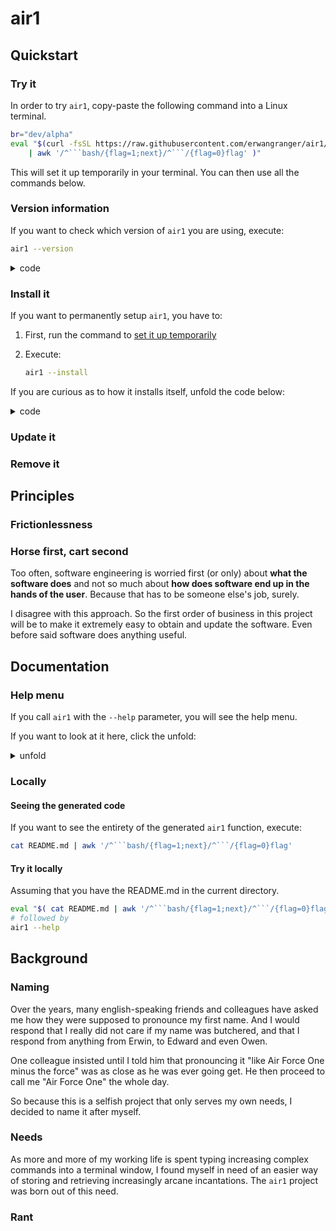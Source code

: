 # air1

<!--
```bash
#!/bin/bash

function air1() {

if [ $# -eq 0 ] ; then
    printf "Thanks for using air1\nTry the following for the help menu:\n      air1 --help \n"
fi

## if you ever need to make your own copy and call it something else
## just do a straight search-and-replace
local air1="air1"

air1_header(){
    printf "
+-----------------------+
|        air1           |
+-----------------------+
"
}

```
-->

## Quickstart

### Try it

In order to try `air1`, copy-paste the following command into a Linux terminal.

```sh
br="dev/alpha"
eval "$(curl -fsSL https://raw.githubusercontent.com/erwangranger/air1/${br}/README.md \
    | awk '/^```bash/{flag=1;next}/^```/{flag=0}flag' )"
```

This will set it up temporarily in your terminal. You can then use all the commands below.

### Version information

If you want to check which version of `air1` you are using, execute:

```sh
air1 --version
```

<details><summary>code</summary>

```bash

function air1_version(){
    air1_header
    printf "You are running air1 version Alpha 0.0.1\n"
}


```

</details>

### Install it

If you want to permanently setup `air1`, you have to:

1. First, run the command to [set it up temporarily](#try-it)
2. Execute:

    ```sh
    air1 --install
    ```

If you are curious as to how it installs itself, unfold the code below:

<details><summary>code</summary>

```bash
function air1_install(){
    local github_url_base=https://raw.githubusercontent.com/erwangranger/air1
    local github_branch=dev/alpha
    local github_file=README.md
    local github_full_url=${github_url_base}/${github_branch}/${github_file}
    air1_version
    printf "Generation of file ~/.air1.sh "
    curl -fsSL ${github_full_url} \
            | awk '/^```bash/{flag=1;next}/^```/{flag=0}flag' \
            > ~/.air1.sh

    retVal=$?
    if [ $retVal -ne 0 ]; then
        printf "has failed!\n"
    else
        printf "successful!\n"
    fi


    local bashrc_loc="${HOME}/.bashrc"
    local air1_loc="${HOME}/.air1.sh"
    printf "Updating your ${bashrc_loc} file "

    ## if the line already exists, we remove it.
    local bashrc_remove_air1="sed -i.bak '/\.air1\.sh/d' ${bashrc_loc}"
    bash -c " ${bashrc_remove_air1} "

    ## if the file exists, we add a reference to in .bashrc
    echo "[[ -e \"${air1_loc}\" ]] && source \"${air1_loc}\" || { echo \"ERROR: ${air1_loc} does not exist\" 1>&2 ; exit 1; }" >>  ${bashrc_loc}

    retVal=$?
    if [ $retVal -ne 0 ]; then
        printf "has failed!\n"
    else
        printf "has worked!\n"
    fi
}
```

</details>


### Update it

### Remove it

## Principles

### Frictionlessness

### Horse first, cart second

Too often, software engineering is worried first (or only) about **what the software does** and not so much about **how does software end up in the hands of the user**. Because that has to be someone else's job, surely.

I disagree with this approach. So the first order of business in this project will be to make it extremely easy to obtain and update the software. Even before said software does anything useful.

## Documentation

### Help menu

If you call `air1` with the `--help` parameter, you will see the help menu.

If you want to look at it here, click the unfold:

<!--
```bash
function air1_help(){
    air1_version
    printf "
```
-->

<details><summary>unfold</summary>

```bash
-h  /  --help : this help screen
--version     : the version of air1 you are using
--install     : installs the latest version of air1
```

</details>

<!--
```bash
"
}
```
-->

### Locally

#### Seeing the generated code

If you want to see the entirety of the generated `air1` function, execute:

```sh
cat README.md | awk '/^```bash/{flag=1;next}/^```/{flag=0}flag'
```

#### Try it locally

Assuming that you have the README.md in the current directory.

```sh
eval "$( cat README.md | awk '/^```bash/{flag=1;next}/^```/{flag=0}flag' )"
# followed by
air1 --help
```

## Background

### Naming

Over the years, many english-speaking friends and colleagues have asked me how they were supposed to pronounce my first name. And I would respond that I really did not care if my name was butchered, and that I respond from anything from Erwin, to Edward and even Owen.

One colleague insisted until I told him that pronouncing it "like Air Force One minus the force" was as close as he was ever going get. He then proceed to call me "Air Force One" the whole day.

So because this is a selfish project that only serves my own needs, I decided to name it after myself.

### Needs

As more and more of my working life is spent typing increasing complex commands into a terminal window, I found myself in need of an easier way of storing and retrieving increasingly arcane incantations. The `air1` project was born out of this need.

### Rant

<!--
```bash

while [[ $# -gt 0 ]]; do
    case ${1} in
        --version)
            shift
            air1_version
            shift
            ;;
        -h|--help)
            shift
            air1_help
            shift
            ;;
        --install|--deploy)
            shift
            air1_install
            shift
            ;;
        *)
            printf "\n\nOne or more arguments were not recognized: \n$@"
            air1_help
            shift
    ;;
    esac
done


}
```
-->
